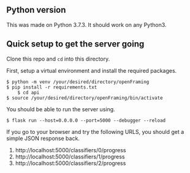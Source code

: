 ## Python version
This was made on Python 3.7.3. It should work on any Python3.

## Quick setup to get the server going

Clone this repo and `cd` into this directory.

First, setup a virtual environment and install the required packages.

	$ python -m venv /your/desired/directory/openFraming
	$ pip install -r requirements.txt
        $ cd api
	$ source /your/desired/directory/openFraming/bin/activate

You should be able to run the server using.
	
	$ flask run --host=0.0.0.0 --port=5000 --debugger --reload 

If you go to your browser and try the following URLS, you should get a simple JSON 
response back.

 1. http://localhost:5000/classifiers/0/progress
 2. http://localhost:5000/classifiers/1/progress
 3. http://localhost:5000/classifiers/2/progress
